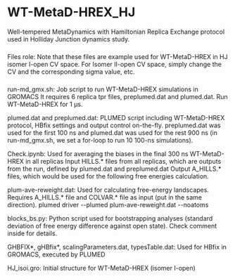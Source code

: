 # WT-MetaD-HREX_HJ
Well-tempered MetaDynamics with Hamiltonian Replica Exchange protocol used in Holliday Junction dynamics study.

###
Files role:
Note that these files are example used for WT-MetaD-HREX in HJ isomer I-open CV space. 
For Isomer II-open CV space, simply change the CV and the corresponding sigma value, etc.
###

run-md_gmx.sh:
  Job script to run WT-MetaD-HREX simulations in GROMACS
  It requires 6 replica tpr files, preplumed.dat and plumed.dat.
  Run WT-MetaD-HREX for 1 µs.

plumed.dat and preplumed.dat:
  PLUMED script including WT-MetaD-HREX protocol, HBfix settings and output control on-the-fly.
  preplumed.dat was used for the first 100 ns and plumed.dat was used for the rest 900 ns (in run-md_gmx.sh, we set a for-loop to run 10 100-ns simulations).
  
Check.ipynb:
  Used for averaging the biases in the final 300 ns WT-MetaD-HREX in all replicas
  Input HILLS.* files from all replicas, which are outputs from the run, defined by plumed.dat and preplumed.dat
  Output A_HILLS.* files, which would be used for the following free energies calculation.

plum-ave-reweight.dat:
  Used for calculating free-energy landscapes.
  Requires A_HILLS.* file and COLVAR.* file as input (put in the same direction).
  plumed driver --plumed plum-ave-reweight.dat --noatoms

blocks_bs.py:
  Python script used for bootstrapping analyses (standard deviation of free energy difference against open state).
  Check comment inside for details.

GHBFIX*, gHBfix*, scalingParameters.dat, typesTable.dat:
  Used for HBfix in GROMACS, executed by PLUMED

HJ_isoi.gro:
  Initial structure for WT-MetaD-HREX (isomer I-open)


